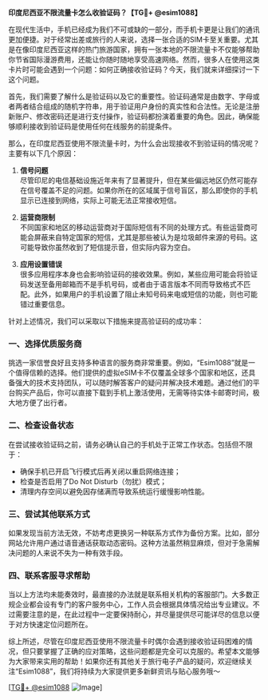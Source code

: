 **印度尼西亚不限流量卡怎么收验证码？【TG💪+ @esim1088】**

在现代生活中，手机已经成为我们不可或缺的一部分，而手机卡更是让我们的通讯更加便捷。对于经常出差或旅行的人来说，选择一张合适的SIM卡至关重要。尤其是在像印度尼西亚这样的热门旅游国家，拥有一张本地的不限流量卡不仅能够帮助你节省国际漫游费用，还能让你随时随地享受高速网络。然而，很多人在使用这类卡片时可能会遇到一个问题：如何正确接收验证码？今天，我们就来详细探讨一下这个问题。

首先，我们需要了解什么是验证码以及它的重要性。验证码通常是由数字、字母或者两者结合组成的随机字符串，用于验证用户身份的真实性和合法性。无论是注册新账户、修改密码还是进行支付操作，验证码都扮演着重要的角色。因此，确保能够顺利接收到验证码是使用任何在线服务的前提条件。

那么，在印度尼西亚使用不限流量卡时，为什么会出现接收不到验证码的情况呢？主要有以下几个原因：

1. **信号问题**  
   尽管印尼的电信基础设施近年来有了显著提升，但在某些偏远地区仍然可能存在信号覆盖不足的问题。如果你所在的区域属于信号盲区，那么即使你的手机显示已连接到网络，实际上可能无法正常接收短信。

2. **运营商限制**  
   不同国家和地区的移动运营商对于国际短信有不同的处理方式。有些运营商可能会屏蔽来自特定国家的短信，尤其是那些被认为是垃圾邮件来源的号码。这可能导致你虽然收到了短信提示音，但实际内容为空白。

3. **应用设置错误**  
   很多应用程序本身也会影响验证码的接收效果。例如，某些应用可能会将验证码发送至备用邮箱而不是手机号码，或者由于语言版本不同而导致格式不匹配。此外，如果用户的手机设置了阻止未知号码来电或短信的功能，则也可能错过重要信息。

针对上述情况，我们可以采取以下措施来提高验证码的成功率：

### 一、选择优质服务商  
挑选一家信誉良好且支持多种语言的服务商非常重要。例如，“Esim1088”就是一个值得信赖的选择。他们提供的虚拟eSIM卡不仅覆盖全球多个国家和地区，还具备强大的技术支持团队，可以随时解答客户的疑问并解决技术难题。通过他们的平台购买产品后，你可以直接下载到手机上激活使用，无需等待实体卡邮寄时间，极大地方便了出行者。

### 二、检查设备状态  
在尝试接收验证码之前，请务必确认自己的手机处于正常工作状态。包括但不限于：
- 确保手机已开启飞行模式后再关闭以重启网络连接；
- 检查是否启用了Do Not Disturb（勿扰）模式；
- 清理内存空间以避免因存储满而导致系统运行缓慢影响性能。

### 三、尝试其他联系方式  
如果发现当前方法无效，不妨考虑更换另一种联系方式作为备份方案。比如，部分网站允许用户通过语音通话获取动态密码。这种方法虽然稍显麻烦，但对于急需解决问题的人来说不失为一种有效手段。

### 四、联系客服寻求帮助  
当以上方法均未能奏效时，最直接的办法就是联系相关机构的客服部门。大多数正规企业都会设有专门的客户服务中心，工作人员会根据具体情况给出专业建议。不过需要注意的是，在此过程中一定要保持耐心，并尽量提供尽可能详尽的信息以便于对方快速定位问题所在。

综上所述，尽管在印度尼西亚使用不限流量卡时偶尔会遇到接收验证码困难的情况，但只要掌握了正确的应对策略，这些问题都是完全可以克服的。希望本文能够为大家带来实用的帮助！如果你还有其他关于旅行电子产品的疑问，欢迎继续关注“Esim1088”，我们将持续为大家提供更多新鲜资讯与贴心服务哦～ 

[[TG💪+ @esim1088](https://t.me/s/esim1088) ![Image](https://i.postimg.cc/4NQfJmqS/Snipaste-2025-05-13-00-14-12.png)]